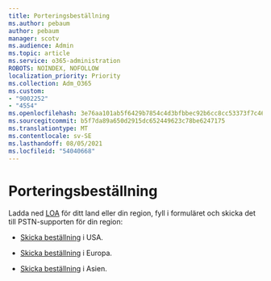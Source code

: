 ```yaml
---
title: Porteringsbeställning
ms.author: pebaum
author: pebaum
manager: scotv
ms.audience: Admin
ms.topic: article
ms.service: o365-administration
ROBOTS: NOINDEX, NOFOLLOW
localization_priority: Priority
ms.collection: Adm_O365
ms.custom:
- "9002252"
- "4554"
ms.openlocfilehash: 3e76aa101ab5f6429b7854c4d3bfbbec92b6cc8cc53373f7c465ddf5320b3ba1
ms.sourcegitcommit: b5f7da89a650d2915dc652449623c78be6247175
ms.translationtype: MT
ms.contentlocale: sv-SE
ms.lasthandoff: 08/05/2021
ms.locfileid: "54040668"
---
```

# <a name="port-order-request"></a>Porteringsbeställning

Ladda ned [LOA](https://docs.microsoft.com/microsoftteams/manage-phone-numbers-for-your-organization/manage-phone-numbers-for-your-organization#letters-of-authorization-loas-for-transferring-numbers) för ditt land eller din region, fyll i formuläret och skicka det till PSTN-supporten för din region:

- [Skicka beställning](mailto:ptn@microsoft.com) i USA.

- [Skicka beställning](mailto:ptneu@microsoft.com) i Europa.

- [Skicka beställning](mailto:ptnapac@microsoft.com) i Asien.
